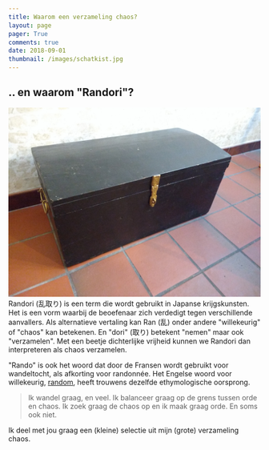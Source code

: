 ```yaml
---
title: Waarom een verzameling chaos?
layout: page
pager: True
comments: true
date: 2018-09-01
thumbnail: /images/schatkist.jpg
---
```


## .. en waarom "Randori"?

![Aikido](/images/schatkist.jpg "Een verzameling chaos, zoals een schatkist op een zolderkamer.")
Randori (乱取り) is een term die wordt gebruikt in Japanse krijgskunsten. Het is een vorm waarbij de beoefenaar zich verdedigt tegen verschillende aanvallers. Als alternatieve vertaling kan Ran (乱) onder andere "willekeurig" of "chaos" kan betekenen. En "dori" (取り) betekent "nemen" maar ook "verzamelen". Met een beetje dichterlijke vrijheid kunnen we Randori dan interpreteren als chaos verzamelen.

"Rando" is ook het woord dat door de Fransen wordt gebruikt voor wandeltocht, als afkorting voor randonnée. Het Engelse woord voor willekeurig, [random](https://en.wiktionary.org/wiki/random), heeft trouwens dezelfde ethymologische oorsprong.

> Ik wandel graag, en veel. Ik balanceer graag op de grens tussen orde en chaos. Ik zoek graag de chaos op en ik maak graag orde. En soms ook niet.

Ik deel met jou graag een (kleine) selectie uit mijn (grote) verzameling chaos.

